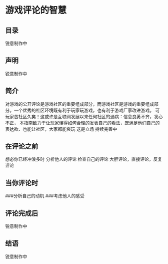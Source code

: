 # 游戏评论的智慧

## 目录
锐意制作中
## 声明
锐意制作中
## 简介
对游戏的公开评论是游戏社区的重要组成部分，而游戏社区是游戏的重要组成部分。一个优秀的社区环境既有利于玩家玩游戏，也有利于游戏厂家改进游戏。
可玩家苦社区久矣！这或许是互联网发展以来任何社区的通病：信息良莠不齐，发心不正，
本指南致力于让玩家懂得如何合理的发表自己的看法，既满足他们自己的表达欲、也能让社区，大家都能爽玩
这是立场
持续完善中
## 在评论之前
想必你已经冲浪多时
分析他人的评论
检查自己的评论
大胆评论，直接评论，反复评论
## 当你评论时
###分析自己的动机
###考虑他人的感受
###
## 评论完成后
锐意制作中
## 结语
锐意制作中

